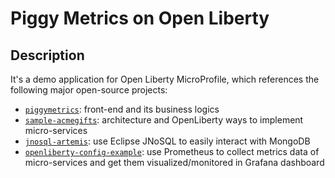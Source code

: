 # Piggy Metrics on Open Liberty
## Description
It's a demo application for Open Liberty MicroProfile, which references the following major open-source projects:
 - [`piggymetrics`](https://github.com/sqshq/piggymetrics): front-end and its business logics 
 - [`sample-acmegifts`](https://github.com/OpenLiberty/sample-acmegifts): architecture and OpenLiberty ways to implement micro-services
 - [`jnosql-artemis`](https://github.com/eugenp/tutorials/tree/master/persistence-modules/jnosql/jnosql-artemis): use Eclipse JNoSQL to easily interact with MongoDB
 - [`openliberty-config-example`](https://github.com/sdaschner/openliberty-config-example/tree/prometheus-k8s): use Prometheus to collect metrics data of micro-services and get them visualized/monitored in Grafana dashboard
